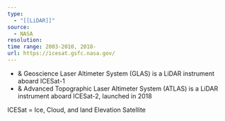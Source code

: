 ```yaml
---
type:
  - "[[LiDAR]]"
source:
  - NASA
resolution: 
time range: 2003-2010, 2018-
url: https://icesat.gsfc.nasa.gov/
---
```


- & Geoscience Laser Altimeter System (GLAS) is a LiDAR instrument aboard ICESat-1
- & Advanced Topographic Laser Altimeter System (ATLAS) is a LiDAR instrument aboard ICESat-2, launched in 2018

ICESat = Ice, Cloud, and land Elevation Satellite